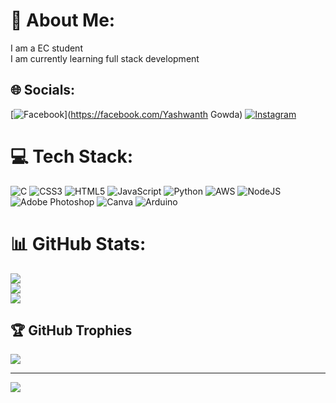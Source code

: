 # 💫 About Me:
I am a EC student<br>
I am currently learning full stack development<br>


## 🌐 Socials:
[![Facebook](https://img.shields.io/badge/Facebook-%231877F2.svg?logo=Facebook&logoColor=white)](https://facebook.com/Yashwanth Gowda) [![Instagram](https://img.shields.io/badge/Instagram-%23E4405F.svg?logo=Instagram&logoColor=white)](https://instagram.com/itz_me_y_gowda) 

# 💻 Tech Stack:
![C](https://img.shields.io/badge/c-%2300599C.svg?style=plastic&logo=c&logoColor=white) ![CSS3](https://img.shields.io/badge/css3-%231572B6.svg?style=plastic&logo=css3&logoColor=white) ![HTML5](https://img.shields.io/badge/html5-%23E34F26.svg?style=plastic&logo=html5&logoColor=white) ![JavaScript](https://img.shields.io/badge/javascript-%23323330.svg?style=plastic&logo=javascript&logoColor=%23F7DF1E) ![Python](https://img.shields.io/badge/python-3670A0?style=plastic&logo=python&logoColor=ffdd54) ![AWS](https://img.shields.io/badge/AWS-%23FF9900.svg?style=plastic&logo=amazon-aws&logoColor=white) ![NodeJS](https://img.shields.io/badge/node.js-6DA55F?style=plastic&logo=node.js&logoColor=white) ![Adobe Photoshop](https://img.shields.io/badge/adobe%20photoshop-%2331A8FF.svg?style=plastic&logo=adobe%20photoshop&logoColor=white) ![Canva](https://img.shields.io/badge/Canva-%2300C4CC.svg?style=plastic&logo=Canva&logoColor=white) ![Arduino](https://img.shields.io/badge/-Arduino-00979D?style=plastic&logo=Arduino&logoColor=white)
# 📊 GitHub Stats:
![](https://github-readme-stats.vercel.app/api?username=Yashwanthgowda185&theme=neon&hide_border=false&include_all_commits=true&count_private=true)<br/>
![](https://github-readme-streak-stats.herokuapp.com/?user=Yashwanthgowda185&theme=neon&hide_border=false)<br/>
![](https://github-readme-stats.vercel.app/api/top-langs/?username=Yashwanthgowda185&theme=neon&hide_border=false&include_all_commits=true&count_private=true&layout=compact)

## 🏆 GitHub Trophies
![](https://github-profile-trophy.vercel.app/?username=Yashwanthgowda185&theme=radical&no-frame=false&no-bg=false&margin-w=4)

---
[![](https://visitcount.itsvg.in/api?id=Yashwanthgowda185&icon=5&color=11)](https://visitcount.itsvg.in)

<!-- Proudly created with GPRM ( https://gprm.itsvg.in ) -->
